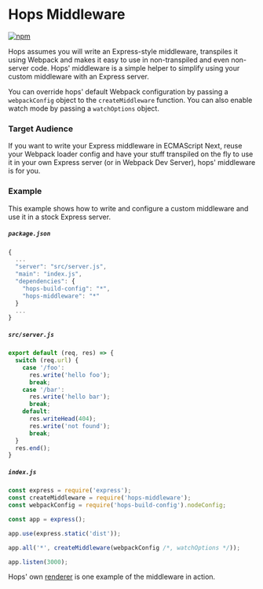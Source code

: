 # Hops Middleware 

[![npm](https://img.shields.io/npm/v/hops-middleware.svg)](https://www.npmjs.com/package/hops-middleware)

Hops assumes you will write an Express-style middleware, transpiles it using Webpack and makes it easy to use in non-transpiled and even non-server code. Hops' middleware is a simple helper to simplify using your custom middleware with an Express server.

You can override hops' default Webpack configuration by passing a `webpackConfig` object to the `createMiddleware` function. You can also enable watch mode by passing a `watchOptions` object.


### Target Audience

If you want to write your Express middleware in ECMAScript Next, reuse your Webpack loader config and have your stuff transpiled on the fly to use it in your own Express server (or in Webpack Dev Server), hops' middleware is for you.


### Example

This example shows how to write and configure a custom middleware and use it in a stock Express server.


##### `package.json`

```javascript
{
  ...
  "server": "src/server.js",
  "main": "index.js",
  "dependencies": {
    "hops-build-config": "*",
    "hops-middleware": "*"
  }
  ...
}
```

##### `src/server.js`

```javascript
export default (req, res) => {
  switch (req.url) {
    case '/foo':
      res.write('hello foo');
      break;
    case '/bar':
      res.write('hello bar');
      break;
    default:
      res.writeHead(404);
      res.write('not found');
      break;
  }
  res.end();
}
```

##### `index.js`

```javascript
const express = require('express');
const createMiddleware = require('hops-middleware');
const webpackConfig = require('hops-build-config').nodeConfig;

const app = express();

app.use(express.static('dist'));

app.all('*', createMiddleware(webpackConfig /*, watchOptions */));

app.listen(3000);
```

Hops' own [renderer](https://github.com/xing/hops/blob/master/packages/renderer/index.js) is one example of the middleware in action.
